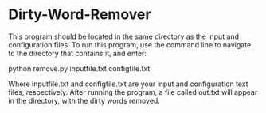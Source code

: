 # Dirty-Word-Remover
This program should be located in the same directory as the input and configuration files.
To run this program, use the command line to navigate to the directory that contains it, and enter:

python remove.py inputfile.txt configfile.txt

Where inputfile.txt and configfile.txt are your input and configuration text files, respectively.
After running the program, a file called out.txt will appear in the directory, with the dirty words removed.
